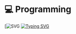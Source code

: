 # 💻 Programming
[![SVG](https://img.shields.io/github/followers/tarodictrl)
[![Typing SVG](https://readme-typing-svg.herokuapp.com?color=%2336BCF7&lines=Computer+science+student)](https://git.io/typing-svg)
